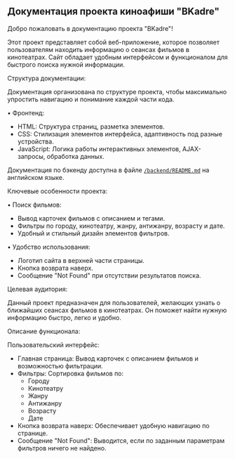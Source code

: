 ## Документация проекта киноафиши "BKadre"

Добро пожаловать в документацию проекта "BKadre"!

Этот проект представляет собой веб-приложение, которое позволяет пользователям находить информацию о сеансах фильмов в кинотеатрах. Сайт обладает удобным интерфейсом и функционалом для быстрого поиска нужной информации.

Структура документации:

Документация организована по структуре проекта, чтобы максимально упростить навигацию и понимание каждой части кода. 

• Фронтенд:
  * HTML: Структура страниц, разметка элементов.
  * CSS: Стилизация элементов интерфейса, адаптивность под разные устройства.
  * JavaScript: Логика работы интерактивных элементов, AJAX-запросы, обработка данных.

Документация по бэкенду доступна в файле [`/backend/README.md`](../backend/README.md) на английском языке.

Ключевые особенности проекта:

• Поиск фильмов:
  * Вывод карточек фильмов с описанием и тегами.
  * Фильтры по городу, кинотеатру, жанру, антижанру, возрасту и дате.
  * Удобный и стильный дизайн элементов фильтров.

• Удобство использования:
  * Логотип сайта в верхней части страницы.
  * Кнопка возврата наверх.
  * Сообщение "Not Found" при отсутствии результатов поиска.

Целевая аудитория:

Данный проект предназначен для пользователей, желающих узнать о ближайших сеансах фильмов в кинотеатрах. Он поможет найти нужную информацию быстро, легко и удобно.

Описание функционала:

Пользовательский интерфейс:
  * Главная страница: Вывод карточек с описанием фильмов и возможностью фильтрации.
  * Фильтры: Сортировка фильмов по:
    * Городу
    * Кинотеатру
    * Жанру
    * Антижанру
    * Возрасту
    * Дате
  * Кнопка возврата наверх: Обеспечивает удобную навигацию по странице.
  * Сообщение "Not Found": Выводится, если по заданным параметрам фильтров ничего не найдено.
